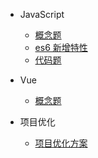 - JavaScript
    - [概念题](js概念题.md)
    - [es6 新增特性](es新增特性.md)
    - [代码题](js代码题.md)

- Vue
    - [概念题](vue概念题.md)

- 项目优化
    - [项目优化方案](项目优化.md)

